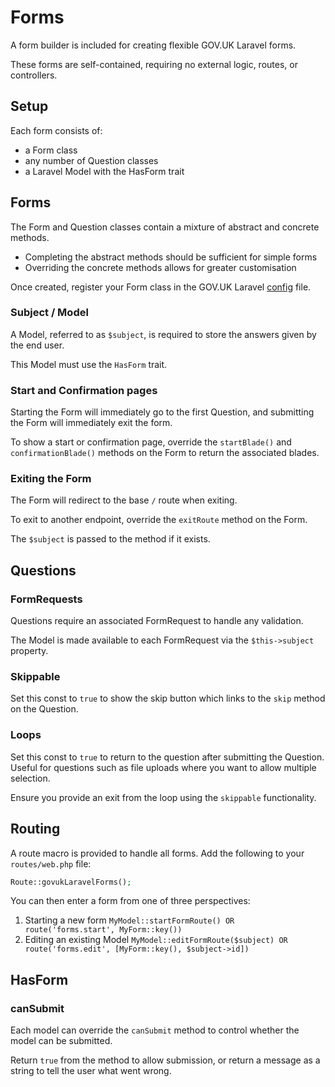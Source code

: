 # Forms

A form builder is included for creating flexible GOV.UK Laravel forms.

These forms are self-contained, requiring no external logic, routes, or controllers.

## Setup

Each form consists of:
* a Form class
* any number of Question classes
* a Laravel Model with the HasForm trait

## Forms

The Form and Question classes contain a mixture of abstract and concrete methods.

* Completing the abstract methods should be sufficient for simple forms
* Overriding the concrete methods allows for greater customisation

Once created, register your Form class in the GOV.UK Laravel [config](configuration.md) file.

### Subject / Model

A Model, referred to as `$subject`, is required to store the answers given by the end user.

This Model must use the `HasForm` trait.

### Start and Confirmation pages

Starting the Form will immediately go to the first Question, and submitting the Form will immediately exit the form.

To show a start or confirmation page, override the `startBlade()` and `confirmationBlade()` methods on the Form to return the associated blades.

### Exiting the Form

The Form will redirect to the base `/` route when exiting.

To exit to another endpoint, override the `exitRoute` method on the Form.

The `$subject` is passed to the method if it exists.

## Questions

### FormRequests

Questions require an associated FormRequest to handle any validation.

The Model is made available to each FormRequest via the `$this->subject` property.

### Skippable

Set this const to `true` to show the skip button which links to the `skip` method on the Question.

### Loops

Set this const to `true` to return to the question after submitting the Question. Useful for questions such as file uploads where you want to allow multiple selection.

Ensure you provide an exit from the loop using the `skippable` functionality.

## Routing

A route macro is provided to handle all forms. Add the following to your `routes/web.php` file:

```php
Route::govukLaravelForms();
```

You can then enter a form from one of three perspectives:

1. Starting a new form `MyModel::startFormRoute() OR route('forms.start', MyForm::key())`
2. Editing an existing Model `MyModel::editFormRoute($subject) OR route('forms.edit', [MyForm::key(), $subject->id])`

## HasForm

### canSubmit

Each model can override the `canSubmit` method to control whether the model can be submitted.

Return `true` from the method to allow submission, or return a message as a string to tell the user what went wrong. 
